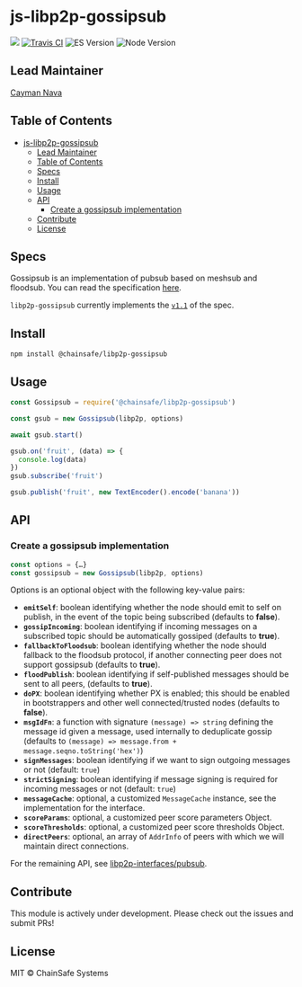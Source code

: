 # js-libp2p-gossipsub

[![](https://img.shields.io/badge/made%20by-ChainSafe-blue.svg?style=flat-square)](https://chainsafe.io/)
[![Travis CI](https://flat.badgen.net/travis/ChainSafe/gossipsub-js)](https://travis-ci.com/ChainSafe/gossipsub-js)
![ES Version](https://img.shields.io/badge/ES-2017-yellow)
![Node Version](https://img.shields.io/badge/node-10.x-green)

## Lead Maintainer

[Cayman Nava](https://github.com/wemeetagain)

## Table of Contents

- [js-libp2p-gossipsub](#js-libp2p-gossipsub)
  - [Lead Maintainer](#lead-maintainer)
  - [Table of Contents](#table-of-contents)
  - [Specs](#specs)
  - [Install](#install)
  - [Usage](#usage)
  - [API](#api)
    - [Create a gossipsub implementation](#create-a-gossipsub-implementation)
  - [Contribute](#contribute)
  - [License](#license)

## Specs

Gossipsub is an implementation of pubsub based on meshsub and floodsub. You can read the specification [here](https://github.com/libp2p/specs/tree/master/pubsub/gossipsub).

`libp2p-gossipsub` currently implements the [`v1.1`](https://github.com/libp2p/specs/blob/master/pubsub/gossipsub/gossipsub-v1.1.md) of the spec.

## Install

`npm install @chainsafe/libp2p-gossipsub`

## Usage

```javascript
const Gossipsub = require('@chainsafe/libp2p-gossipsub')

const gsub = new Gossipsub(libp2p, options)

await gsub.start()

gsub.on('fruit', (data) => {
  console.log(data)
})
gsub.subscribe('fruit')

gsub.publish('fruit', new TextEncoder().encode('banana'))
```

## API

### Create a gossipsub implementation

```js
const options = {…}
const gossipsub = new Gossipsub(libp2p, options)
```

Options is an optional object with the following key-value pairs:

- **`emitSelf`**: boolean identifying whether the node should emit to self on publish, in the event of the topic being subscribed (defaults to **false**).
- **`gossipIncoming`**: boolean identifying if incoming messages on a subscribed topic should be automatically gossiped (defaults to **true**).
- **`fallbackToFloodsub`**: boolean identifying whether the node should fallback to the floodsub protocol, if another connecting peer does not support gossipsub (defaults to **true**).
- **`floodPublish`**: boolean identifying if self-published messages should be sent to all peers, (defaults to **true**).
- **`doPX`**: boolean identifying whether PX is enabled; this should be enabled in bootstrappers and other well connected/trusted nodes (defaults to **false**).
- **`msgIdFn`**: a function with signature `(message) => string` defining the message id given a message, used internally to deduplicate gossip (defaults to `(message) => message.from + message.seqno.toString('hex')`)
- **`signMessages`**: boolean identifying if we want to sign outgoing messages or not (default: `true`)
- **`strictSigning`**: boolean identifying if message signing is required for incoming messages or not (default: `true`)
- **`messageCache`**: optional, a customized `MessageCache` instance, see the implementation for the interface.
- **`scoreParams`**: optional, a customized peer score parameters Object.
- **`scoreThresholds`**: optional, a customized peer score thresholds Object.
- **`directPeers`**: optional, an array of `AddrInfo` of peers with which we will maintain direct connections.

For the remaining API, see [libp2p-interfaces/pubsub](https://github.com/libp2p/js-libp2p-interfaces/tree/master/packages/libp2p-interfaces/src/pubsub).

## Contribute

This module is actively under development. Please check out the issues and submit PRs!

## License

MIT © ChainSafe Systems
